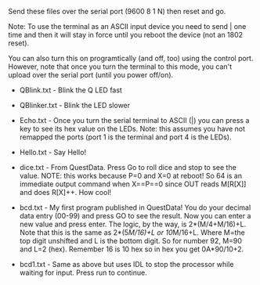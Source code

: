 Send these files over the serial port (9600 8 1 N) then reset and go.

Note: To use the terminal as an ASCII input device you need to send |
one time and then it will stay in force until you reboot the device
(not an 1802 reset).

You can also turn this on programtically (and off, too) using the control
port. However, note that once you turn the terminal to this mode, you
can't upload over the serial port (until you power off/on).

* QBlink.txt - Blink the Q LED fast

* QBlinker.txt - Blink the LED slower

* Echo.txt - Once you turn the serial terminal to ASCII (|) you can press a key to see its hex value on the LEDs. Note: this assumes you have not remapped the ports (port 1 is the terminal and port 4 is the LEDs).

* Hello.txt - Say Hello!

* dice.txt - From QuestData. Press Go to roll dice and stop to see the value. NOTE: this works because P=0 and X=0 at reboot! So 64 is an immediate output command when X==P==0 since OUT reads M[R[X]] and does R[X]++. How cool!

* bcd.txt - My first program published in QuestData! You do your decimal data entry (00-99) and press GO to see the result. Now you can enter a new value and press enter. The logic, by the way, is 2*(M/4+M/16)+L. Note that this is the same as 2*(5*M/16)+L or 10*M/16+L. Where M=the top digit unshifted and L is the bottom digit. So for number 92, M=90 and L=2 (hex). Remember 16 is 10 hex so in hex you get 0A*90/10+2.

* bcd1.txt - Same as above but uses IDL to stop the processor while waiting for input. Press run to continue.
